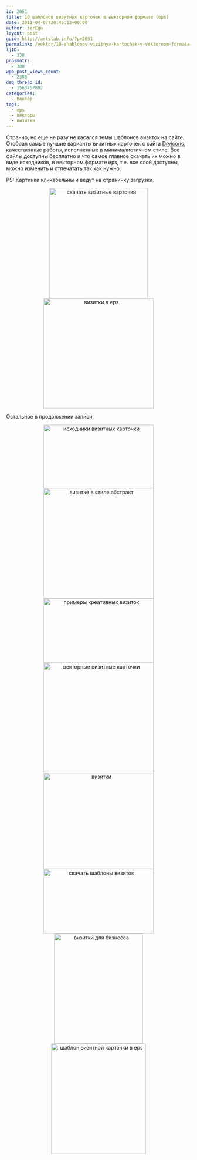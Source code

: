 ```yaml
---
id: 2051
title: 10 шаблонов визитных карточек в векторном формате (eps)
date: 2011-04-07T20:45:12+00:00
author: serEga
layout: post
guid: http://artslab.info/?p=2051
permalink: /vektor/10-shablonov-vizitnyx-kartochek-v-vektornom-formate-eps/
ljID:
  - 338
prosmotr:
  - 300
wpb_post_views_count:
  - 2385
dsq_thread_id:
  - 1563757892
categories:
  - Вектор
tags:
  - eps
  - векторы
  - визитки
---
```

Странно, но еще не разу не касался темы шаблонов визиток на сайте. Отобрал самые лучшие варианты визитных карточек с сайта [Dryicons](http://dryicons.com/), качественные работы, исполненные в минималистичном стиле. Все файлы доступны бесплатно и что самое главное скачать их можно в виде исходников, в векторном формате eps, т.е. все слой доступны, можно изменить и отпечатать так как нужно.

PS: Картинки кликабельны и ведут на страничку загрузки.

<center>
  <a href="http://dryicons.com/free-graphics/preview/abstract-business-cards/"><img src="http://googledrive.com/host/0B9lHVSSSdxdxd0hjdUdmRzY3Tjg/abstract_business_cards-268x300.jpg" alt="скачать визитные карточки" title="abstract_business_cards" width="268" height="300" class="alignnone size-medium wp-image-2057" srcset="http://googledrive.com/host/0B9lHVSSSdxdxd0hjdUdmRzY3Tjg/abstract_business_cards-268x300.jpg 268w, http://googledrive.com/host/0B9lHVSSSdxdxd0hjdUdmRzY3Tjg/abstract_business_cards.jpg 493w" sizes="(max-width: 268px) 100vw, 268px" /></a>
</center>





<center>
  <a href="http://dryicons.com/free-graphics/preview/business-card-template/"><img src="http://googledrive.com/host/0B9lHVSSSdxdxd0hjdUdmRzY3Tjg/business_card_template-300x300.jpg" alt="визитки в eps" title="business_card_template" width="300" height="300" class="alignnone size-medium wp-image-2056" /></a>
</center>

Остальное в продолжении записи.

<!--more-->





<center>
  <a href="http://dryicons.com/free-graphics/preview/business-cards-4/"><img src="http://googledrive.com/host/0B9lHVSSSdxdxd0hjdUdmRzY3Tjg/business_cards_4-300x173.jpg" alt="исходники визитных карточки" title="business_cards_4" width="300" height="173" class="alignnone size-medium wp-image-2055" srcset="http://googledrive.com/host/0B9lHVSSSdxdxd0hjdUdmRzY3Tjg/business_cards_4-300x173.jpg 300w, http://googledrive.com/host/0B9lHVSSSdxdxd0hjdUdmRzY3Tjg/business_cards_4.jpg 600w" sizes="(max-width: 300px) 100vw, 300px" /></a>
</center>





<center>
  <a href="http://dryicons.com/free-graphics/preview/abstract-business-card/"><img src="http://googledrive.com/host/0B9lHVSSSdxdxd0hjdUdmRzY3Tjg/abstract_business_card2-300x300.jpg" alt="визитке в стиле абстракт" title="abstract_business_card2" width="300" height="300" class="alignnone size-medium wp-image-2058" srcset="http://googledrive.com/host/0B9lHVSSSdxdxd0hjdUdmRzY3Tjg/abstract_business_card2-300x300.jpg 300w, http://googledrive.com/host/0B9lHVSSSdxdxd0hjdUdmRzY3Tjg/abstract_business_card2-100x100.jpg 100w, http://googledrive.com/host/0B9lHVSSSdxdxd0hjdUdmRzY3Tjg/abstract_business_card2.jpg 600w" sizes="(max-width: 300px) 100vw, 300px" /></a>
</center>





<center>
  <a href="http://dryicons.com/free-graphics/preview/business-cards-2/"><img src="http://googledrive.com/host/0B9lHVSSSdxdxd0hjdUdmRzY3Tjg/business_cards_2-300x176.jpg" alt="примеры креативных визиток" title="business_cards_2" width="300" height="176" class="alignnone size-medium wp-image-2059" srcset="http://googledrive.com/host/0B9lHVSSSdxdxd0hjdUdmRzY3Tjg/business_cards_2-300x176.jpg 300w, http://googledrive.com/host/0B9lHVSSSdxdxd0hjdUdmRzY3Tjg/business_cards_2.jpg 600w" sizes="(max-width: 300px) 100vw, 300px" /></a>
</center>





<center>
  <a href="http://dryicons.com/free-graphics/preview/vector-business-card/"><img src="http://googledrive.com/host/0B9lHVSSSdxdxd0hjdUdmRzY3Tjg/vector_business_card-300x300.jpg" alt="векторные визитные карточки" title="vector_business_card" width="300" height="300" class="alignnone size-medium wp-image-2060" srcset="http://googledrive.com/host/0B9lHVSSSdxdxd0hjdUdmRzY3Tjg/vector_business_card-300x300.jpg 300w, http://googledrive.com/host/0B9lHVSSSdxdxd0hjdUdmRzY3Tjg/vector_business_card-100x100.jpg 100w, http://googledrive.com/host/0B9lHVSSSdxdxd0hjdUdmRzY3Tjg/vector_business_card.jpg 600w" sizes="(max-width: 300px) 100vw, 300px" /></a>
</center>





<center>
  <a href="http://dryicons.com/free-graphics/preview/flowery-business-card/"><img src="http://googledrive.com/host/0B9lHVSSSdxdxd0hjdUdmRzY3Tjg/flowery_business_card-300x262.jpg" alt="визитки" title="flowery_business_card" width="300" height="262" class="alignnone size-medium wp-image-2061" srcset="http://googledrive.com/host/0B9lHVSSSdxdxd0hjdUdmRzY3Tjg/flowery_business_card-300x262.jpg 300w, http://googledrive.com/host/0B9lHVSSSdxdxd0hjdUdmRzY3Tjg/flowery_business_card.jpg 600w" sizes="(max-width: 300px) 100vw, 300px" /></a>
</center>





<center>
  <a href="http://dryicons.com/free-graphics/preview/business-cards-3/"><img src="http://googledrive.com/host/0B9lHVSSSdxdxd0hjdUdmRzY3Tjg/business_cards_3-300x176.jpg" alt="скачать шаблоны визиток" title="business_cards_3" width="300" height="176" class="alignnone size-medium wp-image-2062" srcset="http://googledrive.com/host/0B9lHVSSSdxdxd0hjdUdmRzY3Tjg/business_cards_3-300x176.jpg 300w, http://googledrive.com/host/0B9lHVSSSdxdxd0hjdUdmRzY3Tjg/business_cards_3.jpg 600w" sizes="(max-width: 300px) 100vw, 300px" /></a>
</center>





<center>
  <a href="http://dryicons.com/free-graphics/preview/logo-and-biz-card/"><img src="http://googledrive.com/host/0B9lHVSSSdxdxd0hjdUdmRzY3Tjg/logo_and_biz_card-242x300.jpg" alt="визитки для бизнесса" title="logo_and_biz_card" width="242" height="300" class="alignnone size-medium wp-image-2063" srcset="http://googledrive.com/host/0B9lHVSSSdxdxd0hjdUdmRzY3Tjg/logo_and_biz_card-242x300.jpg 242w, http://googledrive.com/host/0B9lHVSSSdxdxd0hjdUdmRzY3Tjg/logo_and_biz_card.jpg 380w" sizes="(max-width: 242px) 100vw, 242px" /></a>
</center>





<center>
  <a href="http://dryicons.com/free-graphics/preview/dryicons-business-card-template/"><img src="http://googledrive.com/host/0B9lHVSSSdxdxd0hjdUdmRzY3Tjg/dryicons_business_card_template-258x300.jpg" alt="шаблон визитной карточки в eps" title="dryicons_business_card_template" width="258" height="300" class="alignnone size-medium wp-image-2064" srcset="http://googledrive.com/host/0B9lHVSSSdxdxd0hjdUdmRzY3Tjg/dryicons_business_card_template-258x300.jpg 258w, http://googledrive.com/host/0B9lHVSSSdxdxd0hjdUdmRzY3Tjg/dryicons_business_card_template.jpg 300w" sizes="(max-width: 258px) 100vw, 258px" /></a><br />
</center>